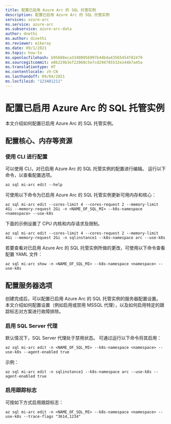```yaml
---
title: 配置已启用 Azure Arc 的 SQL 托管实例
description: 配置已启用 Azure Arc 的 SQL 托管实例
services: azure-arc
ms.service: azure-arc
ms.subservice: azure-arc-data
author: dnethi
ms.author: dinethi
ms.reviewer: mikeray
ms.date: 09/1/2021
ms.topic: how-to
ms.openlocfilehash: b95688eca33400956997b44bda43565454f82479
ms.sourcegitcommit: e8b229b3ef22068c5e7cd294785532e144b7a45a
ms.translationtype: HT
ms.contentlocale: zh-CN
ms.lasthandoff: 09/04/2021
ms.locfileid: "123481211"
---
```

# <a name="configure-azure-arc-enabled-sql-managed-instance"></a>配置已启用 Azure Arc 的 SQL 托管实例

本文介绍如何配置已启用 Azure Arc 的 SQL 托管实例。


## <a name="configure-resources-such-as-cores-memory"></a>配置核心、内存等资源


### <a name="configure-using-cli"></a>使用 CLI 进行配置

可以使用 CLI，对已启用 Azure Arc 的 SQL 托管实例的配置进行编辑。 运行以下命令，以查看配置选项。 

```azurecli
az sql mi-arc edit --help
```

可使用以下命令为已启用 Azure Arc 的 SQL 托管实例更新可用内存和核心：

```azurecli
az sql mi-arc edit --cores-limit 4 --cores-request 2 --memory-limit 4Gi --memory-request 2Gi -n <NAME_OF_SQL_MI> --k8s-namespace <namespace> --use-k8s
```

下面的示例设置了 CPU 内核和内存请求及限制。

```azurecli
az sql mi-arc edit --cores-limit 4 --cores-request 2 --memory-limit 4Gi --memory-request 2Gi -n sqlinstance1 --k8s-namespace arc --use-k8s
```

若要查看对已启用 Azure Arc 的 SQL 托管实例所做的更改，可使用以下命令查看配置 YAML 文件：

```azurecli
az sql mi-arc show -n <NAME_OF_SQL_MI> --k8s-namespace <namespace> --use-k8s
```

## <a name="configure-server-options"></a>配置服务器选项

创建完成后，可以配置已启用 Azure Arc 的 SQL 托管实例的服务器配置设置。 本文介绍如何配置设置（例如启用或禁用 MSSQL 代理），以及如何启用特定的跟踪标志对方案进行故障排除。


### <a name="enable-sql-server-agent"></a>启用 SQL Server 代理

默认情况下，SQL Server 代理处于禁用状态。 可通过运行以下命令将其启用：

```azurecli
az sql mi-arc edit -n <NAME_OF_SQL_MI> --k8s-namespace <namespace> --use-k8s --agent-enabled true
```
示例：
```azurecli
az sql mi-arc edit -n sqlinstance1 --k8s-namespace arc --use-k8s --agent-enabled true
```

### <a name="enable-trace-flags"></a>启用跟踪标志

可按如下方式启用跟踪标志：
```azurecli
az sql mi-arc edit -n <NAME_OF_SQL_MI> --k8s-namespace <namespace> --use-k8s --trace-flags "3614,1234" 
```

